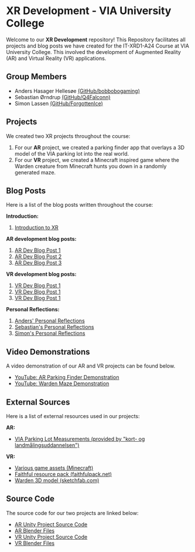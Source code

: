# XR Development - VIA University College
Welcome to our **XR Development** repository!
This Repository facilitates all projects and blog posts we have created for the IT-XRD1-A24 Course at VIA University College.
This involved the development of Augmented Reality (AR) and Virtual Reality (VR) applications.

## Group Members
- Anders Hasager Hellesøe [(GitHub/bobbobogaming)](https://github.com/bobbobogaming)
- Sebastian Ørndrup [(GitHub/Q4Falconn)](https://github.com/Q4Falconn)
- Simon Lassen [(GitHub/ForgottenIce)](https://github.com/ForgottenIce)

## Projects
We created two XR projects throughout the course:
1. For our **AR** project, we created a parking finder app that overlays a 3D model of the VIA parking lot into the real world.
2. For our **VR** project, we created a Minecraft inspired game where the Warden creature from Minecraft hunts you down in a randomly generated maze.

## Blog Posts
Here is a list of the blog posts written throughout the course:

**Introduction:**
1. [Introduction to XR](Blogs/Introduction%20to%20XR/README.md)

**AR development blog posts:**
1. [AR Dev Blog Post 1](Blogs/AR%20Blog%20Posts/AR%20Dev%20Blog%20Post%201/README.md)
2. [AR Dev Blog Post 2](Blogs/AR%20Blog%20Posts/AR%20Dev%20Blog%20Post%202/README.md)
3. [AR Dev Blog Post 3](Blogs/AR%20Blog%20Posts/AR%20Dev%20Blog%20Post%203/README.md)

**VR development blog posts:**
1. [VR Dev Blog Post 1](Blogs/VR%20Blog%20Posts/VR%20Dev%20Blog%20Post%201/README.md)
2. [VR Dev Blog Post 1](Blogs/VR%20Blog%20Posts/VR%20Dev%20Blog%20Post%202/README.md)
3. [VR Dev Blog Post 1](Blogs/VR%20Blog%20Posts/VR%20Dev%20Blog%20Post%203/README.md)

**Personal Reflections:**
1. [Anders' Personal Reflections](Blogs/Individual%20Reflections/Anders/README.md)
2. [Sebastian's Personal Reflections](Blogs/Individual%20Reflections/Sebastian/README.md)
3. [Simon's Personal Reflections](Blogs/Individual%20Reflections/Simon/README.md)

## Video Demonstrations
A video demonstration of our AR and VR projects can be found below.
- [YouTube: AR Parking Finder Demonstration](https://youtu.be/V5ZpZy0vI-Y)
- [YouTube: Warden Maze Demonstration](https://youtu.be/rRTMI75DmDo)

## External Sources
Here is a list of external resources used in our projects:

**AR:**
- [VIA Parking Lot Measurements (provided by "kort- og landmålingsuddannelsen")](./Blogs/AR%20Blog%20Posts/AR%20Dev%20Blog%20Post%202/media/P-Plads.pdf)

**VR:**
- [Various game assets (Minecraft)](https://www.minecraft.net/)
- [Faithful resource pack (faithfulpack.net)](https://faithfulpack.net/)
- [Warden 3D model (sketchfab.com)](https://sketchfab.com/3d-models/warden-minecraft-animation-recreations-25a0311564e044f898cd5f1f05e7798c)

## Source Code
The source code for our two projects are linked below:
- [AR Unity Project Source Code](AR/AR-Project/)
- [AR Blender Files](AR/Blender/)
- [VR Unity Project Source Code](VR/VR-Project/)
- [VR Blender Files](VR/Blender/)